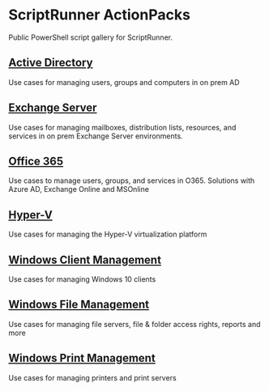 # ScriptRunner ActionPacks
Public PowerShell script gallery for ScriptRunner.  

## [Active Directory](./ActiveDirectory)
Use cases for managing users, groups and computers in on prem AD

## [Exchange Server](./Exchange)
Use cases for managing mailboxes, distribution lists, resources, and services in on prem Exchange Server environments.

## [Office 365](./O365)
Use cases to manage users, groups, and services in O365. Solutions with Azure AD, Exchange Online and MSOnline

## [Hyper-V](./Hyper-V)
Use cases for managing the Hyper-V virtualization platform

## [Windows Client Management](./WinClientManagement)
Use cases for managing Windows 10 clients

## [Windows File Management](./WinFileManagement)
Use cases for managing file servers, file & folder access rights, reports and more

## [Windows Print Management](./WinPrintManagement)
Use cases for managing printers and print servers